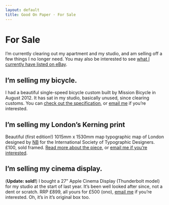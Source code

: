 ```yaml
---
layout: default
title: Good On Paper · For Sale
---
```


# For Sale

I’m currently clearing out my apartment and my studio, and am selling off a few things I no longer need. You may also be interested to see [what I currently have listed on eBay](http://www.ebay.co.uk/usr/andygood).

## I’m selling my bicycle.
I had a beautiful single-speed bicycle custom built by Mission Bicycle in August 2012. It has sat in my studio, basically unused, since clearing customs. You can [check out the specification](http://goodonpaper.com/bicycle), or [email me](mailto:andy@goodonpaper.com) if you’re interested.

## I’m selling my London’s Kerning print
Beautiful (first edition!) 1015mm x 1530mm map typographic map of London designed by [NB](http://www.nbstudio.co.uk/our-work/londons-kerning) for the International Society of Typographic Designers. £100, sold framed. [Read more about the piece](http://www.nbstudio.co.uk/shop/lkposter), or [email me if you’re interested](mailto:andy@goodonpaper.com).

## I’m selling my cinema display.
(**Update: sold!**) I bought a 27” Apple Cinema Display (Thunderbolt model) for my studio at the start of last year. It’s been well looked after since, not a dent or scratch. RRP £899, all yours for £500 (ono), [email me](mailto:andy@goodonpaper.com) if you’re interested. Oh, it’s in it’s original box too.

